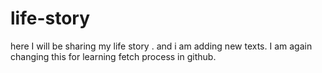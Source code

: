 # life-story
here I will be sharing my life story .
and i am adding new texts.
I am again changing this for learning fetch process in github.
